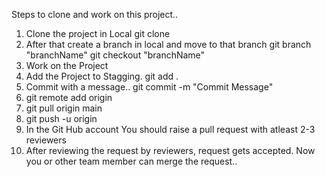 Steps to clone and work on this project..

1. Clone the project in Local
   git clone <repository URL>
2. After that create a branch in local and move to that branch
   git branch "branchName"
   git checkout "branchName"
3. Work on the Project
4. Add the Project to Stagging.
   git add .
5. Commit with a message..
   git commit -m "Commit Message"
6. git remote add origin <Repository URL>
7. git pull origin main
8. git push -u origin <branch Name>
9. In the Git Hub account You should raise a pull request with atleast 2-3 reviewers
10. After reviewing the request by reviewers, request gets accepted. Now you or other team member can merge the request..

